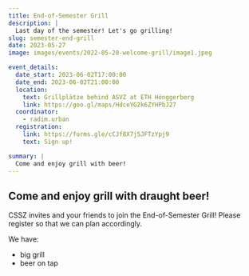 ```yaml
---
title: End-of-Semester Grill
description: |
  Last day of the semester! Let's go grilling!
slug: semester-end-grill
date: 2023-05-27
image: images/events/2022-05-20-welcome-grill/image1.jpeg

event_details:
  date_start: 2023-06-02T17:00:00
  date_end: 2023-06-02T21:00:00
  location:
    text: Grillplätze behind ASVZ at ETH Hönggerberg
    link: https://goo.gl/maps/HdceYG2k6ZYHPbJ27
  coordinator:
    - radim.urban
  registration:
    link: https://forms.gle/cCJf8X7j5JFTzYpj9
    text: Sign up!

summary: |
  Come and enjoy grill with beer!
---
```


## Come and enjoy grill with draught beer!

CSSZ invites and your friends to join the End-of-Semester Grill! Please register so that we can plan accordingly. 

We have:
- big grill 
- beer on tap


